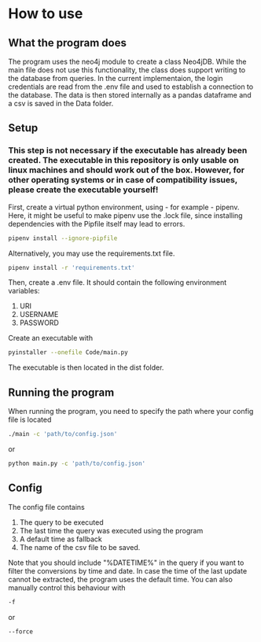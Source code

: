 # How to use

## What the program does

The program uses the neo4j module to create a class Neo4jDB. While the main file does not use this functionality, the class does support writing to the database from queries. In the current implementaion, the login credentials are read from the .env file and used to establish a connection to the database. The data is then stored internally as a pandas dataframe and a csv is saved in the Data folder.

## Setup

### This step is not necessary if the executable has already been created. The executable in this repository is only usable on linux machines and should work out of the box. However, for other operating systems or in case of compatibility issues, please create the executable yourself!

First, create a virtual python environment, using - for example - pipenv. Here, it might be useful to make pipenv use the .lock file, since installing dependencies with the Pipfile itself may lead to errors.

```bash
pipenv install --ignore-pipfile
```

Alternatively, you may use the requirements.txt file.

```bash
pipenv install -r 'requirements.txt'
```

Then, create a .env file. It should contain the following environment variables:

1. URI
2. USERNAME
3. PASSWORD

Create an executable with

```bash
pyinstaller --onefile Code/main.py
```

The executable is then located in the dist folder.

## Running the program

When running the program, you need to specify the path where your config file is located

```bash
./main -c 'path/to/config.json'
```
or

```bash
python main.py -c 'path/to/config.json'
```

## Config

The config file contains

1. The query to be executed
2. The last time the query was executed using the program
3. A default time as fallback
4. The name of the csv file to be saved.

Note that you should include "%DATETIME%" in the query if you want to filter the conversions by time and date. In case the time of the last update cannot be extracted, the program uses the default time. You can also manually control this behaviour with

```bash
-f
```

or

```bash
--force
```
